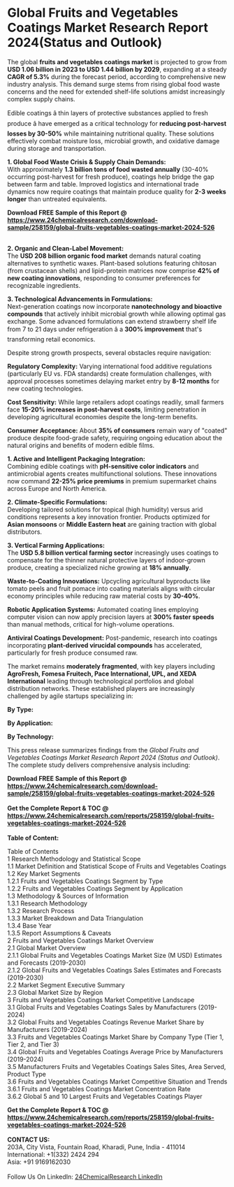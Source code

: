 <h1>Global Fruits and Vegetables Coatings Market Research Report 2024(Status and Outlook)</h1><p>The global <strong>fruits and vegetables coatings market</strong> is projected to grow from <strong>USD 1.06 billion in 2023 to USD 1.44 billion by 2029</strong>, expanding at a steady <strong>CAGR of 5.3%</strong> during the forecast period, according to comprehensive new industry analysis. This demand surge stems from rising global food waste concerns and the need for extended shelf-life solutions amidst increasingly complex supply chains.</p><p>Edible coatings â thin layers of protective substances applied to fresh produce â have emerged as a critical technology for <strong>reducing post-harvest losses by 30-50%</strong> while maintaining nutritional quality. These solutions effectively combat moisture loss, microbial growth, and oxidative damage during storage and transportation.</p><p><strong>1. Global Food Waste Crisis &amp; Supply Chain Demands:</strong><br>
With approximately <strong>1.3 billion tons of food wasted annually</strong> (30-40% occurring post-harvest for fresh produce), coatings help bridge the gap between farm and table. Improved logistics and international trade dynamics now require coatings that maintain produce quality for <strong>2-3 weeks longer</strong> than untreated equivalents.</p><div><b>Download FREE Sample of this Report @ 
            <a href="https://www.24chemicalresearch.com/download-sample/258159/global-fruits-vegetables-coatings-market-2024-526">
            https://www.24chemicalresearch.com/download-sample/258159/global-fruits-vegetables-coatings-market-2024-526</a></b></div><br><p><strong>2. Organic and Clean-Label Movement:</strong><br>
The <strong>USD 208 billion organic food market</strong> demands natural coating alternatives to synthetic waxes. Plant-based solutions featuring chitosan (from crustacean shells) and lipid-protein matrices now comprise <strong>42% of new coating innovations</strong>, responding to consumer preferences for recognizable ingredients.</p><p><strong>3. Technological Advancements in Formulations:</strong><br>
Next-generation coatings now incorporate <strong>nanotechnology and bioactive compounds</strong> that actively inhibit microbial growth while allowing optimal gas exchange. Some advanced formulations can extend strawberry shelf life from 7 to 21 days under refrigeration â a <strong>300% improvement</strong> that's transforming retail economics.</p><p>Despite strong growth prospects, several obstacles require navigation:</p><p><strong>Regulatory Complexity:</strong> Varying international food additive regulations (particularly EU vs. FDA standards) create formulation challenges, with approval processes sometimes delaying market entry by <strong>8-12 months</strong> for new coating technologies.</p><p><strong>Cost Sensitivity:</strong> While large retailers adopt coatings readily, small farmers face <strong>15-20% increases in post-harvest costs</strong>, limiting penetration in developing agricultural economies despite the long-term benefits.</p><p><strong>Consumer Acceptance:</strong> About <strong>35% of consumers</strong> remain wary of "coated" produce despite food-grade safety, requiring ongoing education about the natural origins and benefits of modern edible films.</p><p><strong>1. Active and Intelligent Packaging Integration:</strong><br>
Combining edible coatings with <strong>pH-sensitive color indicators</strong> and antimicrobial agents creates multifunctional solutions. These innovations now command <strong>22-25% price premiums</strong> in premium supermarket chains across Europe and North America.</p><p><strong>2. Climate-Specific Formulations:</strong><br>
Developing tailored solutions for tropical (high humidity) versus arid conditions represents a key innovation frontier. Products optimized for <strong>Asian monsoons</strong> or <strong>Middle Eastern heat</strong> are gaining traction with global distributors.</p><p><strong>3. Vertical Farming Applications:</strong><br>
The <strong>USD 5.8 billion vertical farming sector</strong> increasingly uses coatings to compensate for the thinner natural protective layers of indoor-grown produce, creating a specialized niche growing at <strong>18% annually</strong>.</p><p><strong>Waste-to-Coating Innovations:</strong> Upcycling agricultural byproducts like tomato peels and fruit pomace into coating materials aligns with circular economy principles while reducing raw material costs by <strong>30-40%</strong>.</p><p><strong>Robotic Application Systems:</strong> Automated coating lines employing computer vision can now apply precision layers at <strong>300% faster speeds</strong> than manual methods, critical for high-volume operations.</p><p><strong>Antiviral Coatings Development:</strong> Post-pandemic, research into coatings incorporating <strong>plant-derived virucidal compounds</strong> has accelerated, particularly for fresh produce consumed raw.</p><p>The market remains <strong>moderately fragmented</strong>, with key players including <strong>AgroFresh, Fomesa Fruitech, Pace International, UPL, and XEDA International</strong> leading through technological portfolios and global distribution networks. These established players are increasingly challenged by agile startups specializing in:</p><p><strong>By Type:</strong></p><p><strong>By Application:</strong></p><p><strong>By Technology:</strong></p><p>This press release summarizes findings from the <em>Global Fruits and Vegetables Coatings Market Research Report 2024 (Status and Outlook)</em>. The complete study delivers comprehensive analysis including:</p><div><b>Download FREE Sample of this Report @ 
            <a href="https://www.24chemicalresearch.com/download-sample/258159/global-fruits-vegetables-coatings-market-2024-526">
            https://www.24chemicalresearch.com/download-sample/258159/global-fruits-vegetables-coatings-market-2024-526</a></b></div><br><div><b>Get the Complete Report & TOC @ 
            <a href="https://www.24chemicalresearch.com/reports/258159/global-fruits-vegetables-coatings-market-2024-526">
            https://www.24chemicalresearch.com/reports/258159/global-fruits-vegetables-coatings-market-2024-526</a></b></div><br>
            <b>Table of Content:</b><p>Table of Contents<br />
1 Research Methodology and Statistical Scope<br />
1.1 Market Definition and Statistical Scope of Fruits and Vegetables Coatings<br />
1.2 Key Market Segments<br />
1.2.1 Fruits and Vegetables Coatings Segment by Type<br />
1.2.2 Fruits and Vegetables Coatings Segment by Application<br />
1.3 Methodology & Sources of Information<br />
1.3.1 Research Methodology<br />
1.3.2 Research Process<br />
1.3.3 Market Breakdown and Data Triangulation<br />
1.3.4 Base Year<br />
1.3.5 Report Assumptions & Caveats<br />
2 Fruits and Vegetables Coatings Market Overview<br />
2.1 Global Market Overview<br />
2.1.1 Global Fruits and Vegetables Coatings Market Size (M USD) Estimates and Forecasts (2019-2030)<br />
2.1.2 Global Fruits and Vegetables Coatings Sales Estimates and Forecasts (2019-2030)<br />
2.2 Market Segment Executive Summary<br />
2.3 Global Market Size by Region<br />
3 Fruits and Vegetables Coatings Market Competitive Landscape<br />
3.1 Global Fruits and Vegetables Coatings Sales by Manufacturers (2019-2024)<br />
3.2 Global Fruits and Vegetables Coatings Revenue Market Share by Manufacturers (2019-2024)<br />
3.3 Fruits and Vegetables Coatings Market Share by Company Type (Tier 1, Tier 2, and Tier 3)<br />
3.4 Global Fruits and Vegetables Coatings Average Price by Manufacturers (2019-2024)<br />
3.5 Manufacturers Fruits and Vegetables Coatings Sales Sites, Area Served, Product Type<br />
3.6 Fruits and Vegetables Coatings Market Competitive Situation and Trends<br />
3.6.1 Fruits and Vegetables Coatings Market Concentration Rate<br />
3.6.2 Global 5 and 10 Largest Fruits and Vegetables Coatings Player</p><div><b>Get the Complete Report & TOC @ 
            <a href="https://www.24chemicalresearch.com/reports/258159/global-fruits-vegetables-coatings-market-2024-526">
            https://www.24chemicalresearch.com/reports/258159/global-fruits-vegetables-coatings-market-2024-526</a></b></div><br><b>CONTACT US:</b><br>
            203A, City Vista, Fountain Road, Kharadi, Pune, India - 411014<br>
            International: +1(332) 2424 294<br>
            Asia: +91 9169162030 <br><br>
            Follow Us On LinkedIn: <a href="https://www.linkedin.com/company/24chemicalresearch/">24ChemicalResearch LinkedIn</a>